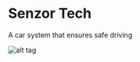 # Senzor Tech
A car system that ensures safe driving


![alt tag](http://puu.sh/nb6vB/831e9ca6ae.png)
